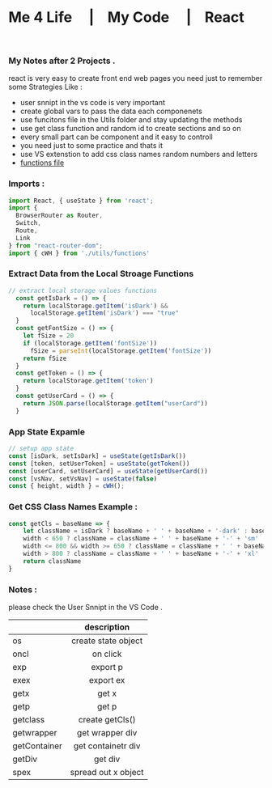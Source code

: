 
# Me 4 Life &nbsp;&nbsp;&nbsp;  |&nbsp;&nbsp;&nbsp; My Code &nbsp;&nbsp;&nbsp;  |&nbsp;&nbsp;&nbsp; React   
<br>


### My Notes after 2 Projects . 
react is very easy to create front end web pages you need just to remember some Strategies Like : 
- user snnipt in the vs code is very important 
- create global vars to pass the data each componenets 
- use funcitons file in the Utils folder and stay updating the methods 
- use get class function and random id to create sections and so on 
- every small part can be component and it easy to controll 
- you need just to some practice and thats it
- use VS extenstion to add css class names random numbers and letters
- [functions file](https://gist.github.com/Mee4Life/886ddc502c81adde0db3f50da6cb2090)


### Imports :
```js
import React, { useState } from 'react';
import {
  BrowserRouter as Router,
  Switch,
  Route,
  Link
} from "react-router-dom";
import { cWH } from './utils/functions'
```


### Extract Data from the Local Stroage Functions
```javascript
// extract local storage values functions
  const getIsDark = () => {
    return localStorage.getItem('isDark') &&
      localStorage.getItem('isDark') === "true"
  }
  const getFontSize = () => {
    let fSize = 20
    if (localStorage.getItem('fontSize'))
      fSize = parseInt(localStorage.getItem('fontSize'))
    return fSize
  }
  const getToken = () => {
    return localStorage.getItem('token')
  }
  const getUserCard = () => {
    return JSON.parse(localStorage.getItem("userCard"))
  }
```

### App State Expamle 
```javascript 
// setup app state
const [isDark, setIsDark] = useState(getIsDark())
const [token, setUserToken] = useState(getToken())
const [userCard, setUserCard] = useState(getUserCard())
const [vsNav, setVsNav] = useState(false)
const { height, width } = cWH();
```

### Get CSS Class Names Example : 
```javascript
const getCls = baseName => {
    let className = isDark ? baseName + ' ' + baseName + '-dark' : baseName + ' ' + baseName + '-light'
    width < 650 ? className = className + ' ' + baseName + '-' + 'sm' : className = className
    width <= 800 && width >= 650 ? className = className + ' ' + baseName + '-' + 'md' : className = className
    width > 800 ? className = className + ' ' + baseName + '-' + 'xl' : className = className
    return className
}
```

### Notes : 
please check the User Snnipt in the VS Code .


|        | description        |
| ------------- |:-------------:|
| os      | create state object  |
| oncl     | on click       |  
| exp     | export p       |  
| exex     | export ex       |  
|  getx    |   get x       |  
|  getp    |   get p      |  
|   getclass   |    create getCls()     |  
|   getwrapper   |  get wrapper div       |  
|   getContainer    | get containetr div         |  
|    getDiv |    get div    |    
|    spex |    spread out x object    |  







